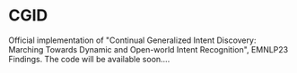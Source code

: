 # CGID
Official implementation of "Continual Generalized Intent Discovery: Marching Towards Dynamic and Open-world Intent Recognition", EMNLP23 Findings.
The code will be available soon....
